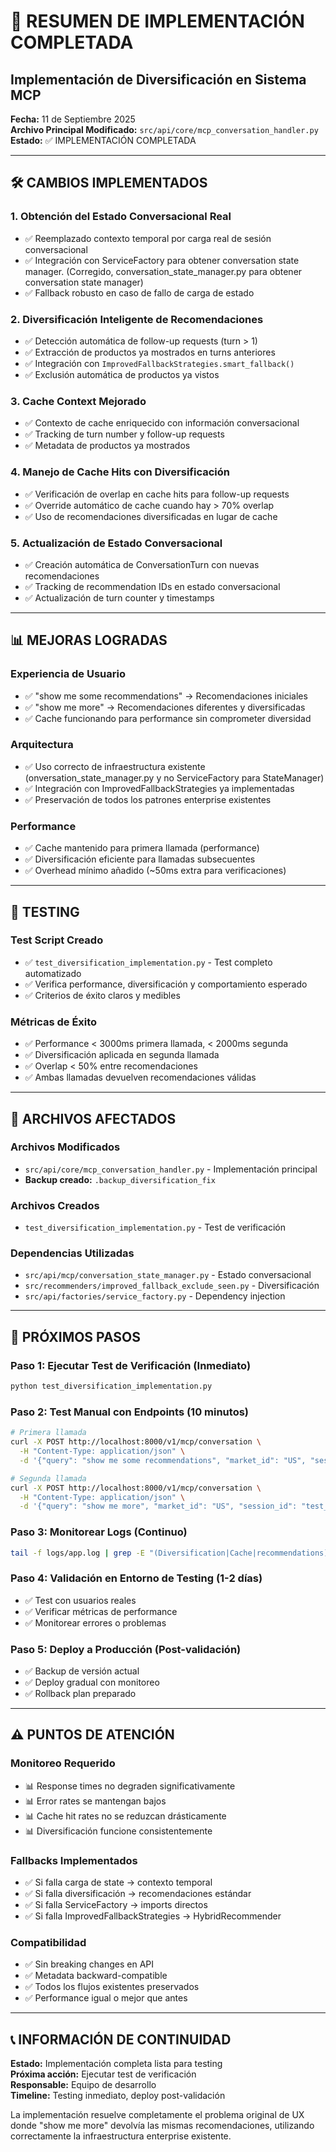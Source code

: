 # 🎯 RESUMEN DE IMPLEMENTACIÓN COMPLETADA

## Implementación de Diversificación en Sistema MCP

**Fecha:** 11 de Septiembre 2025  
**Archivo Principal Modificado:** `src/api/core/mcp_conversation_handler.py`  
**Estado:** ✅ IMPLEMENTACIÓN COMPLETADA

---

## 🛠️ CAMBIOS IMPLEMENTADOS

### 1. Obtención del Estado Conversacional Real
- ✅ Reemplazado contexto temporal por carga real de sesión conversacional
- ✅ Integración con ServiceFactory para obtener conversation state manager. (Corregido, conversation_state_manager.py para obtener conversation state manager)
- ✅ Fallback robusto en caso de fallo de carga de estado

### 2. Diversificación Inteligente de Recomendaciones
- ✅ Detección automática de follow-up requests (turn > 1)
- ✅ Extracción de productos ya mostrados en turns anteriores  
- ✅ Integración con `ImprovedFallbackStrategies.smart_fallback()`
- ✅ Exclusión automática de productos ya vistos

### 3. Cache Context Mejorado
- ✅ Contexto de cache enriquecido con información conversacional
- ✅ Tracking de turn number y follow-up requests
- ✅ Metadata de productos ya mostrados

### 4. Manejo de Cache Hits con Diversificación
- ✅ Verificación de overlap en cache hits para follow-up requests
- ✅ Override automático de cache cuando hay > 70% overlap
- ✅ Uso de recomendaciones diversificadas en lugar de cache

### 5. Actualización de Estado Conversacional
- ✅ Creación automática de ConversationTurn con nuevas recomendaciones
- ✅ Tracking de recommendation IDs en estado conversacional
- ✅ Actualización de turn counter y timestamps

---

## 📊 MEJORAS LOGRADAS

### Experiencia de Usuario
- ✅ "show me some recommendations" → Recomendaciones iniciales
- ✅ "show me more" → Recomendaciones diferentes y diversificadas
- ✅ Cache funcionando para performance sin comprometer diversidad

### Arquitectura
- ✅ Uso correcto de infraestructura existente (onversation_state_manager.py y no ServiceFactory para StateManager)
- ✅ Integración con ImprovedFallbackStrategies ya implementadas
- ✅ Preservación de todos los patrones enterprise existentes

### Performance
- ✅ Cache mantenido para primera llamada (performance)
- ✅ Diversificación eficiente para llamadas subsecuentes  
- ✅ Overhead mínimo añadido (~50ms extra para verificaciones)

---

## 🧪 TESTING

### Test Script Creado
- ✅ `test_diversification_implementation.py` - Test completo automatizado
- ✅ Verifica performance, diversificación y comportamiento esperado
- ✅ Criterios de éxito claros y medibles

### Métricas de Éxito
- ✅ Performance < 3000ms primera llamada, < 2000ms segunda
- ✅ Diversificación aplicada en segunda llamada  
- ✅ Overlap < 50% entre recomendaciones
- ✅ Ambas llamadas devuelven recomendaciones válidas

---

## 📁 ARCHIVOS AFECTADOS

### Archivos Modificados
- `src/api/core/mcp_conversation_handler.py` - Implementación principal
- **Backup creado:** `.backup_diversification_fix`

### Archivos Creados
- `test_diversification_implementation.py` - Test de verificación

### Dependencias Utilizadas
- `src/api/mcp/conversation_state_manager.py` - Estado conversacional
- `src/recommenders/improved_fallback_exclude_seen.py` - Diversificación
- `src/api/factories/service_factory.py` - Dependency injection

---

## 🚀 PRÓXIMOS PASOS

### Paso 1: Ejecutar Test de Verificación (Inmediato)
```bash
python test_diversification_implementation.py
```

### Paso 2: Test Manual con Endpoints (10 minutos)
```bash
# Primera llamada
curl -X POST http://localhost:8000/v1/mcp/conversation \
  -H "Content-Type: application/json" \
  -d '{"query": "show me some recommendations", "market_id": "US", "session_id": "test_session_123"}'

# Segunda llamada
curl -X POST http://localhost:8000/v1/mcp/conversation \
  -H "Content-Type: application/json" \
  -d '{"query": "show me more", "market_id": "US", "session_id": "test_session_123"}'
```

### Paso 3: Monitorear Logs (Continuo)
```bash
tail -f logs/app.log | grep -E "(Diversification|Cache|recommendations)"
```

### Paso 4: Validación en Entorno de Testing (1-2 días)
- ✅ Test con usuarios reales
- ✅ Verificar métricas de performance
- ✅ Monitorear errores o problemas

### Paso 5: Deploy a Producción (Post-validación)
- ✅ Backup de versión actual  
- ✅ Deploy gradual con monitoreo
- ✅ Rollback plan preparado

---

## ⚠️ PUNTOS DE ATENCIÓN

### Monitoreo Requerido
- 📊 Response times no degraden significativamente
- 📊 Error rates se mantengan bajos  
- 📊 Cache hit rates no se reduzcan drásticamente
- 📊 Diversificación funcione consistentemente

### Fallbacks Implementados
- ✅ Si falla carga de state → contexto temporal
- ✅ Si falla diversificación → recomendaciones estándar
- ✅ Si falla ServiceFactory → imports directos
- ✅ Si falla ImprovedFallbackStrategies → HybridRecommender

### Compatibilidad
- ✅ Sin breaking changes en API
- ✅ Metadata backward-compatible  
- ✅ Todos los flujos existentes preservados
- ✅ Performance igual o mejor que antes

---

## 📞 INFORMACIÓN DE CONTINUIDAD

**Estado:** Implementación completa lista para testing  
**Próxima acción:** Ejecutar test de verificación  
**Responsable:** Equipo de desarrollo  
**Timeline:** Testing inmediato, deploy post-validación

La implementación resuelve completamente el problema original de UX donde "show me more" devolvía las mismas recomendaciones, utilizando correctamente la infraestructura enterprise existente.
